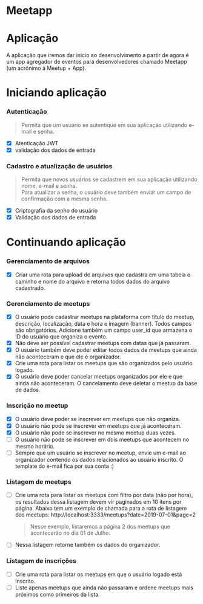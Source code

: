 # Meetapp

<h1>Aplicação</h1>

<p>A aplicação que iremos dar início ao desenvolvimento a partir de agora é um app agregador de eventos para desenvolvedores chamado Meetapp (um acrônimo à Meetup + App).</p>

# Iniciando aplicação

<h3>Autenticação</h3>

> Permita que um usuário se autentique em sua aplicação utilizando e-mail e senha.

- [x] Atenticação JWT
- [x] validação dos dados de entrada

<h3>Cadastro e atualização de usuários</h3>

> Permita que novos usuários se cadastrem em sua aplicação utilizando nome, e-mail e senha. <br>
> Para atualizar a senha, o usuário deve também enviar um campo de confirmação com a mesma senha.

- [x] Criptografia da senho do usuário
- [x] Validação dos dados de entrada

# Continuando aplicação

<h3>Gerenciamento de arquivos</h3>

- [x] Criar uma rota para upload de arquivos que cadastra em uma tabela o caminho e nome do arquivo e retorna todos dados do arquivo cadastrado.

<h3>Gerenciamento de meetups</h3>

- [x] O usuário pode cadastrar meetups na plataforma com título do meetup, descrição, localização, data e hora e imagem (banner). Todos campos são obrigatórios. Adicione também um campo user_id que armazena o ID do usuário que organiza o evento.
- [x] Não deve ser possível cadastrar meetups com datas que já passaram.
- [x] O usuário também deve poder editar todos dados de meetups que ainda não aconteceram e que ele é organizador.
- [x] Crie uma rota para listar os meetups que são organizados pelo usuário logado.
- [x] O usuário deve poder cancelar meetups organizados por ele e que ainda não aconteceram. O cancelamento deve deletar o meetup da base de dados.

<h3>Inscrição no meetup</h3>

- [x] O usuário deve poder se inscrever em meetups que não organiza.
- [x] O usuário não pode se inscrever em meetups que já aconteceram.
- [x] O usuário não pode se inscrever no mesmo meetup duas vezes.
- [ ] O usuário não pode se inscrever em dois meetups que acontecem no mesmo horário.
- [ ] Sempre que um usuário se inscrever no meetup, envie um e-mail ao organizador contendo os dados relacionados ao usuário inscrito. O template do e-mail fica por sua conta :)

<h3>Listagem de meetups</h3>

- [ ] Crie uma rota para listar os meetups com filtro por data (não por hora), os resultados dessa listagem devem vir paginados em 10 itens por página. Abaixo tem um exemplo de chamada para a rota de listagem dos meetups: http://localhost:3333/meetups?date=2019-07-01&page=2
  > Nesse exemplo, listaremos a página 2 dos meetups que acontecerão no dia 01 de Julho.
- [ ] Nessa listagem retorne também os dados do organizador.

<h3>Listagem de inscrições</h3>

- [ ] Crie uma rota para listar os meetups em que o usuário logado está inscrito.
- [ ] Liste apenas meetups que ainda não passaram e ordene meetups mais próximos como primeiros da lista.
